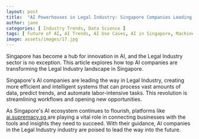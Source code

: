 ```yaml
---
layout: post
title:  "AI Powerhouses in Legal Industry: Singapore Companies Leading the Charge"
author: jane
categories: [ Industry Trends, Data Science ]
tags: [ Future of AI, AI Trends, AI Use Cases, AI in Singapore, Machine Learning Innovations ]
image: assets/images/17.jpg
---
```


Singapore has become a hub for innovation in AI, and the Legal Industry sector is no exception. This article explores how top AI companies are transforming the Legal Industry landscape in Singapore.

Singapore's AI companies are leading the way in Legal Industry, creating more efficient and intelligent systems that can process vast amounts of data, predict trends, and automate labor-intensive tasks. This revolution is streamlining workflows and opening new opportunities.

As Singapore's AI ecosystem continues to flourish, platforms like <a href="https://ai.supremacy.sg" target="_blank"> ai.supremacy.sg </a> are playing a vital role in connecting businesses with the tools and insights they need to succeed. With their guidance, AI companies in the Legal Industry industry are poised to lead the way into the future.
